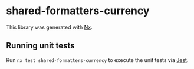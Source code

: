 # shared-formatters-currency

This library was generated with [Nx](https://nx.dev).

## Running unit tests

Run `nx test shared-formatters-currency` to execute the unit tests via [Jest](https://jestjs.io).
